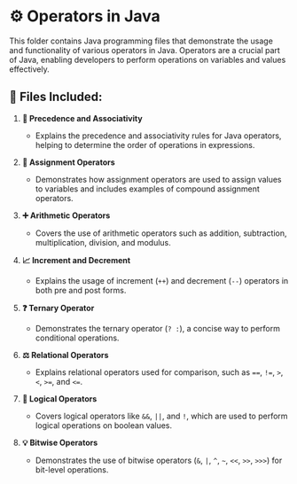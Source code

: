 # ⚙️ Operators in Java

This folder contains Java programming files that demonstrate the usage and functionality of various operators in Java. Operators are a crucial part of Java, enabling developers to perform operations on variables and values effectively.

## 📂 Files Included:

1. **🔀 Precedence and Associativity**

   - Explains the precedence and associativity rules for Java operators, helping to determine the order of operations in expressions.

2. **📝 Assignment Operators**

   - Demonstrates how assignment operators are used to assign values to variables and includes examples of compound assignment operators.

3. **➕ Arithmetic Operators**

   - Covers the use of arithmetic operators such as addition, subtraction, multiplication, division, and modulus.

4. **📈 Increment and Decrement**

   - Explains the usage of increment (`++`) and decrement (`--`) operators in both pre and post forms.

5. **❓ Ternary Operator**

   - Demonstrates the ternary operator (`? :`), a concise way to perform conditional operations.

6. **⚖️ Relational Operators**

   - Explains relational operators used for comparison, such as `==`, `!=`, `>`, `<`, `>=`, and `<=`.

7. **🔗 Logical Operators**

   - Covers logical operators like `&&`, `||`, and `!`, which are used to perform logical operations on boolean values.

8. **💡 Bitwise Operators**
   - Demonstrates the use of bitwise operators (`&`, `|`, `^`, `~`, `<<`, `>>`, `>>>`) for bit-level operations.
